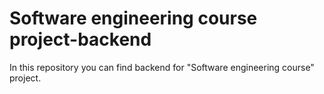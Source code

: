 # Software engineering course project-backend

In this repository you can find backend for "Software engineering course" project.
